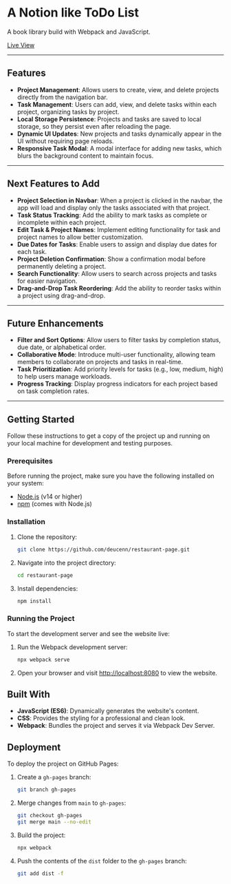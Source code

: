 # A Notion like ToDo List
 
A book library build with Webpack and JavaScript.


[Live View](https://deucenn.github.io/todo-list/)

----------------------------------------------------------------
 
## Features

- **Project Management**: Allows users to create, view, and delete projects directly from the navigation bar.
- **Task Management**: Users can add, view, and delete tasks within each project, organizing tasks by project.
- **Local Storage Persistence**: Projects and tasks are saved to local storage, so they persist even after reloading the page.
- **Dynamic UI Updates**: New projects and tasks dynamically appear in the UI without requiring page reloads.
- **Responsive Task Modal**: A modal interface for adding new tasks, which blurs the background content to maintain focus.

----------------------------------------------------------------

## Next Features to Add

- **Project Selection in Navbar**: When a project is clicked in the navbar, the app will load and display only the tasks associated with that project.
- **Task Status Tracking**: Add the ability to mark tasks as complete or incomplete within each project.
- **Edit Task & Project Names**: Implement editing functionality for task and project names to allow better customization.
- **Due Dates for Tasks**: Enable users to assign and display due dates for each task.
- **Project Deletion Confirmation**: Show a confirmation modal before permanently deleting a project.
- **Search Functionality**: Allow users to search across projects and tasks for easier navigation.
- **Drag-and-Drop Task Reordering**: Add the ability to reorder tasks within a project using drag-and-drop.

----------------------------------------------------------------

## Future Enhancements

- **Filter and Sort Options**: Allow users to filter tasks by completion status, due date, or alphabetical order.
- **Collaborative Mode**: Introduce multi-user functionality, allowing team members to collaborate on projects and tasks in real-time.
- **Task Prioritization**: Add priority levels for tasks (e.g., low, medium, high) to help users manage workloads.
- **Progress Tracking**: Display progress indicators for each project based on task completion rates.

----------------------------------------------------------------

## Getting Started

Follow these instructions to get a copy of the project up and running on your local machine for development and testing purposes.

### Prerequisites

Before running the project, make sure you have the following installed on your system:

- [Node.js](https://nodejs.org/) (v14 or higher)
- [npm](https://www.npmjs.com/) (comes with Node.js)

### Installation

1. Clone the repository:

   ```bash
   git clone https://github.com/deucenn/restaurant-page.git
   ```

2. Navigate into the project directory:

   ```bash
   cd restaurant-page
   ```

3. Install dependencies:
   ```bash
   npm install
   ```

### Running the Project

To start the development server and see the website live:

1. Run the Webpack development server:

   ```bash
   npx webpack serve
   ```

2. Open your browser and visit [http://localhost:8080](http://localhost:8080) to view the website.

## Built With

- **JavaScript (ES6)**: Dynamically generates the website's content.
- **CSS**: Provides the styling for a professional and clean look.
- **Webpack**: Bundles the project and serves it via Webpack Dev Server.

## Deployment

To deploy the project on GitHub Pages:

1. Create a `gh-pages` branch:

   ```bash
   git branch gh-pages
   ```

2. Merge changes from `main` to `gh-pages`:

   ```bash
   git checkout gh-pages
   git merge main --no-edit
   ```

3. Build the project:

   ```bash
   npx webpack
   ```

4. Push the contents of the `dist` folder to the `gh-pages` branch:

   ```bash
   git add dist -f